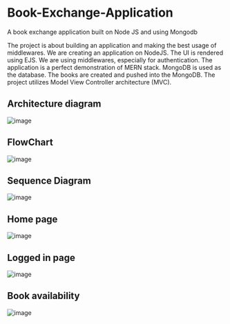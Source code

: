 # Book-Exchange-Application
A book exchange application built on Node JS and using Mongodb

The project is about building an application and making the best usage of middlewares. We are creating an application on NodeJS. The UI is rendered using EJS. We are using middlewares, especially for authentication. The application is a perfect demonstration of MERN stack. MongoDB is used as the database. The books are created and pushed into the MongoDB. The project utilizes Model View Controller architecture (MVC).

## Architecture diagram
![image](https://github.com/diyaliza/Book-Exchange-Application/assets/120042912/d7d80ddf-5d21-48cb-8449-7b5caf4682fa)

## FlowChart
![image](https://github.com/diyaliza/Book-Exchange-Application/assets/120042912/71fbd66b-ba4c-4ab0-ab22-569c78a0af5a)

## Sequence Diagram
![image](https://github.com/diyaliza/Book-Exchange-Application/assets/120042912/496df098-0143-47b8-9836-f58234805b81)

## Home page
![image](https://github.com/diyaliza/Book-Exchange-Application/assets/120042912/339b8024-0301-4be6-aa6c-c37f37ef2b00)

## Logged in page
![image](https://github.com/diyaliza/Book-Exchange-Application/assets/120042912/a450e56b-64b1-438b-a249-977436c8f7ea)

## Book availability
![image](https://github.com/diyaliza/Book-Exchange-Application/assets/120042912/2ca1881c-8aca-4cae-8a99-f669703a2b32)


